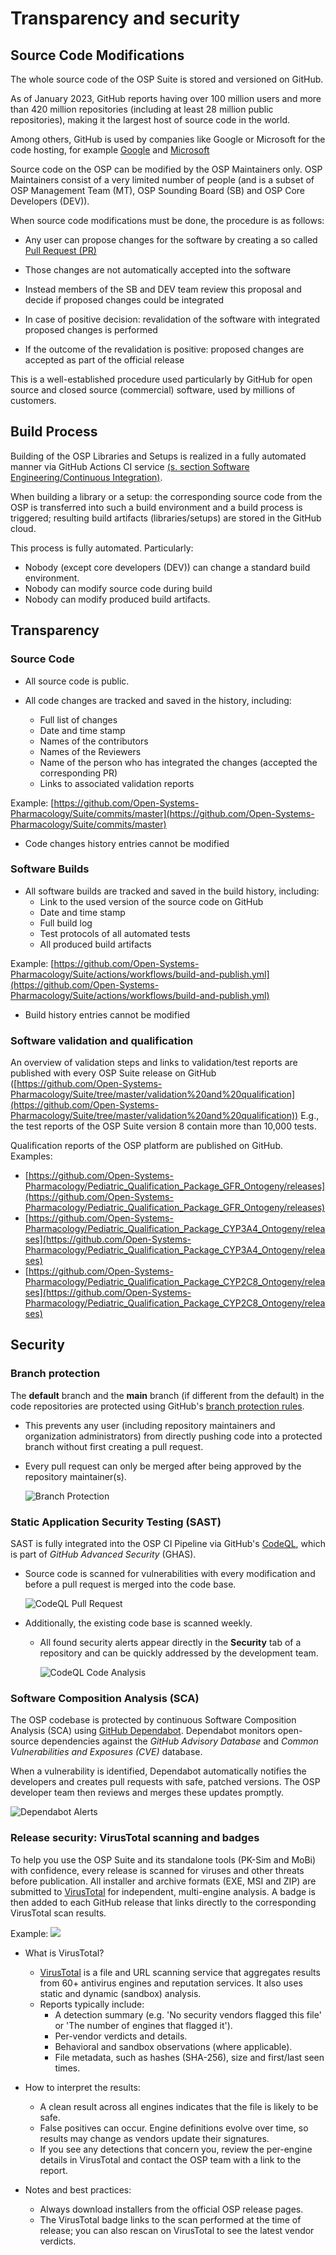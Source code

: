 # Transparency and security

## Source Code Modifications
The whole source code of the OSP Suite is stored and versioned on GitHub.

As of January 2023, GitHub reports having over 100 million users and more than 420 million repositories (including at least 28 million public repositories), making it the largest host of source code in the world.

Among others, GitHub is used by companies like Google or Microsoft for the code hosting, for example [Google](https://github.com/google) and [Microsoft](https://github.com/microsoft)

Source code on the OSP can be modified by the OSP Maintainers only. OSP Maintainers consist of a very limited number of people (and is a subset of OSP Management Team (MT), OSP Sounding Board (SB) and OSP Core Developers (DEV)).

When source code modifications must be done, the procedure is as follows:

* Any user can propose changes for the software by creating a so called [Pull Request (PR)](https://en.wikipedia.org/wiki/Distributed_version_control#Pull_requests)

* Those changes are not automatically accepted into the software

* Instead members of the SB and DEV team review this proposal and decide if proposed changes could be integrated

* In case of positive decision: revalidation of the software with integrated proposed changes is performed

* If the outcome of the revalidation is positive: proposed changes are accepted as part of the official release

This is a well-established procedure used particularly by GitHub for open source and closed source (commercial) software, used by millions of customers.

## Build Process
Building of the OSP Libraries and Setups is realized in a fully automated manner via GitHub Actions CI service [(s. section Software Engineering/Continuous Integration)](software-engineering.md#continuous-integration).<!-- this link works but the link checker identifies it as not working -->

When building a library or a setup: the corresponding source code from the OSP is transferred into such a build environment and a build process is triggered; resulting build artifacts (libraries/setups) are stored in the GitHub cloud.

This process is fully automated. Particularly:
* Nobody (except core developers (DEV)) can change a standard build environment.
* Nobody can modify source code during build
* Nobody can modify produced build artifacts.

## Transparency

### Source Code

* All source code is public.

* All code changes are tracked and saved in the history, including:

  * Full list of changes
  * Date and time stamp
  * Names of the contributors
  * Names of the Reviewers
  * Name of the person who has integrated the changes (accepted the corresponding PR)
  * Links to associated validation reports
  

Example: [https://github.com/Open-Systems-Pharmacology/Suite/commits/master](https://github.com/Open-Systems-Pharmacology/Suite/commits/master)

* Code changes history entries cannot be modified

### Software Builds

* All software builds are tracked and saved in the build history, including:
  * Link to the used version of the source code on GitHub
  * Date and time stamp
  * Full build log
  * Test protocols of all automated tests
  * All produced build artifacts
  

Example: [https://github.com/Open-Systems-Pharmacology/Suite/actions/workflows/build-and-publish.yml](https://github.com/Open-Systems-Pharmacology/Suite/actions/workflows/build-and-publish.yml)

* Build history entries cannot be modified

### Software validation and qualification
An overview of validation steps and links to validation/test reports are published with every OSP Suite release on GitHub ([https://github.com/Open-Systems-Pharmacology/Suite/tree/master/validation%20and%20qualification](https://github.com/Open-Systems-Pharmacology/Suite/tree/master/validation%20and%20qualification)) E.g., the test reports of the OSP Suite version 8 contain more than 10,000 tests.

Qualification reports of the OSP platform are published on GitHub. Examples:

* [https://github.com/Open-Systems-Pharmacology/Pediatric_Qualification_Package_GFR_Ontogeny/releases](https://github.com/Open-Systems-Pharmacology/Pediatric_Qualification_Package_GFR_Ontogeny/releases)
* [https://github.com/Open-Systems-Pharmacology/Pediatric_Qualification_Package_CYP3A4_Ontogeny/releases](https://github.com/Open-Systems-Pharmacology/Pediatric_Qualification_Package_CYP3A4_Ontogeny/releases)
* [https://github.com/Open-Systems-Pharmacology/Pediatric_Qualification_Package_CYP2C8_Ontogeny/releases](https://github.com/Open-Systems-Pharmacology/Pediatric_Qualification_Package_CYP2C8_Ontogeny/releases)

## Security 

### Branch protection
The **default** branch and the **main** branch (if different from the default) in the code repositories are protected using GitHub's [branch protection rules](https://docs.github.com/en/repositories/configuring-branches-and-merges-in-your-repository/managing-protected-branches/managing-a-branch-protection-rule).

* This prevents any user (including repository maintainers and organization administrators) from directly pushing code into a protected branch without first creating a pull request.
* Every pull request can only be merged after being approved by the repository maintainer(s).
  
  ![Branch Protection](../assets/images/branch-protection.png) 

### Static Application Security Testing (SAST)

SAST is fully integrated into the OSP CI Pipeline via GitHub's [CodeQL](https://docs.github.com/en/code-security/code-scanning/introduction-to-code-scanning/about-code-scanning-with-codeql), which is part of _GitHub Advanced Security_ (GHAS).
* Source code is scanned for vulnerabilities with every modification and before a pull request is merged into the code base.
  
  ![CodeQL Pull Request](../assets/images/CodeQL_PR.png) 
  
* Additionally, the existing code base is scanned weekly.
  
  * All found security alerts appear directly in the **Security** tab of a repository and can be quickly addressed by the development team.
  
    ![CodeQL Code Analysis](../assets/images/CodeQL_CodeScanningResult.png) 



### Software Composition Analysis (SCA)

The OSP codebase is protected by continuous Software Composition Analysis (SCA) using [GitHub Dependabot](https://docs.github.com/code-security/dependabot). Dependabot monitors open-source dependencies against the _GitHub Advisory Database_ and _Common Vulnerabilities and Exposures (CVE)_ database.

When a vulnerability is identified, Dependabot automatically notifies the developers and creates pull requests with safe, patched versions. The OSP developer team then reviews and merges these updates promptly.

![Dependabot Alerts](../assets/images/DependabotAlerts.png) 

### Release security: VirusTotal scanning and badges

To help you use the OSP Suite and its standalone tools (PK-Sim and MoBi) with confidence, every release is scanned for viruses and other threats before publication. All installer and archive formats (EXE, MSI and ZIP) are submitted to [VirusTotal](https://www.virustotal.com) for independent, multi-engine analysis. 
A badge is then added to each GitHub release that links directly to the corresponding VirusTotal scan results. 

Example:
<a href="https://www.virustotal.com/gui/file/33f877bc926c5c3fe2634183a51938039b91664a23c545d201b2a6b8f061a531"><img src="https://img.shields.io/badge/Scanned%20by%20VirusTotal-000000?style=for-the-badge&logo=virustotal&logoColor=white&labelColor=blue&color=green"></a>

* What is VirusTotal?
  * [VirusTotal](https://www.virustotal.com/) is a file and URL scanning service that aggregates results from 60+ antivirus engines and reputation services. It also uses static and dynamic (sandbox) analysis.
  * Reports typically include:
    * A detection summary (e.g. 'No security vendors flagged this file' or 'The number of engines that flagged it').
    * Per-vendor verdicts and details.
    * Behavioral and sandbox observations (where applicable).
    * File metadata, such as hashes (SHA-256), size and first/last seen times.

* How to interpret the results:
  * A clean result across all engines indicates that the file is likely to be safe. 
  * False positives can occur. Engine definitions evolve over time, so results may change as vendors update their signatures.
  * If you see any detections that concern you, review the per-engine details in VirusTotal and contact the OSP team with a link to the report.

* Notes and best practices:
  * Always download installers from the official OSP release pages.
  * The VirusTotal badge links to the scan performed at the time of release; you can also rescan on VirusTotal to see the latest vendor verdicts.